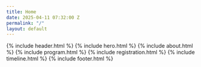 ```yaml
---
title: Home
date: 2025-04-11 07:32:00 Z
permalink: "/"
layout: default
---
```


{% include header.html %}
{% include hero.html %}
{% include about.html %}
{% include program.html %}
{% include registration.html %}
{% include timeline.html %}
{% include footer.html %}
